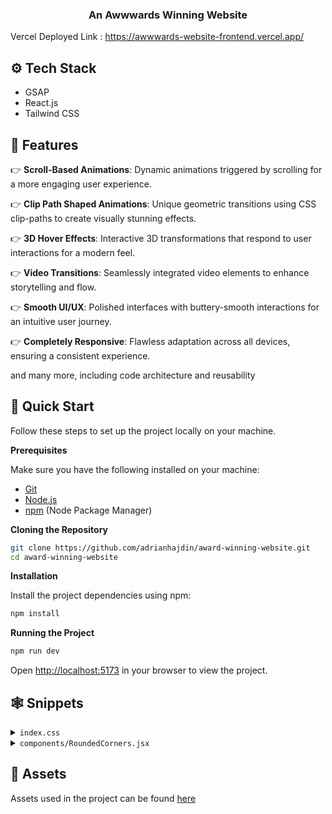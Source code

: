 
  <h3 align="center">An Awwwards Winning Website</h3>

</div>

Vercel Deployed Link : https://awwwards-website-frontend.vercel.app/

## <a name="tech-stack">⚙️ Tech Stack</a>

- GSAP
- React.js
- Tailwind CSS

## <a name="features">🔋 Features</a>

👉 **Scroll-Based Animations**: Dynamic animations triggered by scrolling for a more engaging user experience.

👉 **Clip Path Shaped Animations**: Unique geometric transitions using CSS clip-paths to create visually stunning effects.

👉 **3D Hover Effects**: Interactive 3D transformations that respond to user interactions for a modern feel.

👉 **Video Transitions**: Seamlessly integrated video elements to enhance storytelling and flow.

👉 **Smooth UI/UX**: Polished interfaces with buttery-smooth interactions for an intuitive user journey.

👉 **Completely Responsive**: Flawless adaptation across all devices, ensuring a consistent experience.

and many more, including code architecture and reusability

## <a name="quick-start">🤸 Quick Start</a>

Follow these steps to set up the project locally on your machine.

**Prerequisites**

Make sure you have the following installed on your machine:

- [Git](https://git-scm.com/)
- [Node.js](https://nodejs.org/en)
- [npm](https://www.npmjs.com/) (Node Package Manager)

**Cloning the Repository**

```bash
git clone https://github.com/adrianhajdin/award-winning-website.git
cd award-winning-website
```

**Installation**

Install the project dependencies using npm:

```bash
npm install
```

**Running the Project**

```bash
npm run dev
```

Open [http://localhost:5173](http://localhost:5173) in your browser to view the project.

## <a name="snippets">🕸️ Snippets</a>

<details>
<summary><code>index.css</code></summary>

```css
@import url("https://fonts.cdnfonts.com/css/general-sans");

@tailwind base;
@tailwind components;
@tailwind utilities;

body {
  width: 100dvw;
  overflow-x: hidden;
  background-color: #dfdff0;
  font-family: "General Sans", sans-serif;
}

@layer base {
  @font-face {
    font-family: "circular-web";
    src: url("/fonts/circularweb-book.woff2") format("woff2");
  }

  @font-face {
    font-family: "general";
    src: url("/fonts/general.woff2") format("woff2");
  }

  @font-face {
    font-family: "robert-medium";
    src: url("/fonts/robert-medium.woff2") format("woff2");
  }

  @font-face {
    font-family: "robert-regular";
    src: url("/fonts/robert-regular.woff2") format("woff2");
  }

  @font-face {
    font-family: "zentry";
    src: url("/fonts/zentry-regular.woff2") format("woff2");
  }
}

@layer utilities {
  .border-hsla {
    @apply border border-white/20;
  }

  .nav-hover-btn {
    @apply relative ms-10 font-general text-xs uppercase text-blue-50 after:absolute after:-bottom-0.5 after:left-0 after:h-[2px] after:w-full after:origin-bottom-right after:scale-x-0 after:bg-neutral-800 after:transition-transform after:duration-300 after:ease-[cubic-bezier(0.65_0.05_0.36_1)] hover:after:origin-bottom-left hover:after:scale-x-100 dark:after:bg-white cursor-pointer;
  }

  .floating-nav {
    @apply bg-black rounded-lg border;
  }

  .absolute-center {
    @apply absolute top-1/2 left-1/2 translate-x-[-50%] translate-y-[-50%];
  }

  .flex-center {
    @apply flex justify-center items-center;
  }

  .mask-clip-path {
    clip-path: polygon(0 0, 100% 0, 100% 100%, 0 100%);
  }

  .special-font b {
    font-family: "Zentry";
    font-feature-settings: "ss01" on;
  }

  .hero-heading {
    @apply uppercase font-zentry font-black text-5xl sm:right-10 sm:text-7xl md:text-9xl lg:text-[12rem];
  }

  .about-subtext {
    @apply absolute bottom-[-80dvh] left-1/2 w-full max-w-96 -translate-x-1/2 text-center font-circular-web text-lg md:max-w-[34rem];
  }

  .about-image {
    @apply absolute left-1/2 top-0 z-20 h-[60vh] w-96 origin-center -translate-x-1/2 overflow-hidden rounded-3xl md:w-[30vw];
  }

  .animated-title {
    @apply flex flex-col gap-1 text-7xl uppercase leading-[.8] text-white sm:px-32 md:text-[6rem];
  }

  .animated-word {
    @apply special-font font-zentry font-black opacity-0;
    transform: translate3d(10px, 51px, -60px) rotateY(60deg) rotateX(-40deg);
    transform-origin: 50% 50% -150px !important;
    will-change: opacity, transform;
  }

  .bento-tilt_1 {
    @apply relative border-hsla col-span-2 overflow-hidden rounded-md transition-transform duration-300 ease-out;
  }

  .bento-tilt_2 {
    @apply relative col-span-1 row-span-1 overflow-hidden rounded-md transition-transform duration-300 ease-out;
  }

  .bento-title {
    @apply uppercase md:text-6xl text-4xl font-black font-zentry;
  }

  .story-img-container {
    @apply relative md:h-dvh h-[90vh] w-full;
    filter: url("#flt_tag");
  }

  .story-img-mask {
    @apply absolute left-0 top-0 size-full overflow-hidden md:left-[20%] md:top-[-10%] md:size-4/5;
    clip-path: polygon(4% 0, 83% 21%, 100% 73%, 0% 100%);
  }

  .story-img-content {
    @apply absolute w-full md:h-dvh h-[50dvh] opacity-100 left-10 top-16 md:left-0 md:top-10 lg:left-[-300px] lg:top-[-100px];
    transform: translate3d(0, 0, 0) rotateX(0) rotateY(0) rotateZ(0) scale(1);
  }

  .gallery-img-container {
    @apply size-64 overflow-hidden bg-violet-300;
  }

  .gallery-img {
    @apply size-full bg-cover;
  }

  .gallery-img-4 {
    @apply sm:size-80 md:h-96 md:w-[25rem] rounded-lg;
  }

  .sword-man-clip-path {
    clip-path: polygon(16% 0, 89% 15%, 75% 100%, 0 97%);
  }

  .contact-clip-path-1 {
    clip-path: polygon(25% 0%, 74% 0, 69% 64%, 34% 73%);
  }

  .contact-clip-path-2 {
    clip-path: polygon(29% 15%, 85% 30%, 50% 100%, 10% 64%);
  }
}

.indicator-line {
  @apply h-1 w-px rounded-full bg-white transition-all duration-200 ease-in-out;
}

.indicator-line.active {
  animation: indicator-line 0.5s ease infinite;
  animation-delay: calc(var(--animation-order) * 0.1s);
}

@keyframes indicator-line {
  0% {
    height: 4px;
    transform: translateY(-0px);
  }
  50% {
    height: 16px;
    transform: translateY(-4px);
  }
  100% {
    height: 4px;
    transform: translateY(-0px);
  }
}

/* From Uiverse.io by G4b413l */
/* https://uiverse.io/G4b413l/tidy-walrus-92 */
.three-body {
  --uib-size: 35px;
  --uib-speed: 0.8s;
  --uib-color: #5d3fd3;
  position: relative;
  display: inline-block;
  height: var(--uib-size);
  width: var(--uib-size);
  animation: spin78236 calc(var(--uib-speed) * 2.5) infinite linear;
}

.three-body__dot {
  position: absolute;
  height: 100%;
  width: 30%;
}

.three-body__dot:after {
  content: "";
  position: absolute;
  height: 0%;
  width: 100%;
  padding-bottom: 100%;
  background-color: var(--uib-color);
  border-radius: 50%;
}

.three-body__dot:nth-child(1) {
  bottom: 5%;
  left: 0;
  transform: rotate(60deg);
  transform-origin: 50% 85%;
}

.three-body__dot:nth-child(1)::after {
  bottom: 0;
  left: 0;
  animation: wobble1 var(--uib-speed) infinite ease-in-out;
  animation-delay: calc(var(--uib-speed) * -0.3);
}

.three-body__dot:nth-child(2) {
  bottom: 5%;
  right: 0;
  transform: rotate(-60deg);
  transform-origin: 50% 85%;
}

.three-body__dot:nth-child(2)::after {
  bottom: 0;
  left: 0;
  animation: wobble1 var(--uib-speed) infinite calc(var(--uib-speed) * -0.15)
    ease-in-out;
}

.three-body__dot:nth-child(3) {
  bottom: -5%;
  left: 0;
  transform: translateX(116.666%);
}

.three-body__dot:nth-child(3)::after {
  top: 0;
  left: 0;
  animation: wobble2 var(--uib-speed) infinite ease-in-out;
}

@keyframes spin78236 {
  0% {
    transform: rotate(0deg);
  }

  100% {
    transform: rotate(360deg);
  }
}

@keyframes wobble1 {
  0%,
  100% {
    transform: translateY(0%) scale(1);
    opacity: 1;
  }

  50% {
    transform: translateY(-66%) scale(0.65);
    opacity: 0.8;
  }
}

@keyframes wobble2 {
  0%,
  100% {
    transform: translateY(0%) scale(1);
    opacity: 1;
  }

  50% {
    transform: translateY(66%) scale(0.65);
    opacity: 0.8;
  }
}
```

</details>

<details>
  <summary><code>components/RoundedCorners.jsx</code></summary>

```js
import React from 'react'

const RoundedCorners = () => {
  return (
    <svg
      className="invisible absolute size-0"
      xmlns="http://www.w3.org/2000/svg"
    >
      <defs>
        <filter id="flt_tag">
          <feGaussianBlur
            in="SourceGraphic"
            stdDeviation="8"
            result="blur"
          />
          <feColorMatrix
            in="blur"
            mode="matrix"
            values="1 0 0 0 0  0 1 0 0 0  0 0 1 0 0  0 0 0 19 -9"
            result="flt_tag"
          />
          <feComposite
            in="SourceGraphic"
            in2="flt_tag"
            operator="atop"
          />
        </filter>
      </defs>
    </svg>
  )
}
export default RoundedCorners
```

</details>

## <a name="links">🔗 Assets</a>

Assets used in the project can be found [here](https://drive.google.com/file/d/12hCVnanOAUmM1vzz2dTWZ_uEFGG8xDcT/view?usp=sharing)

